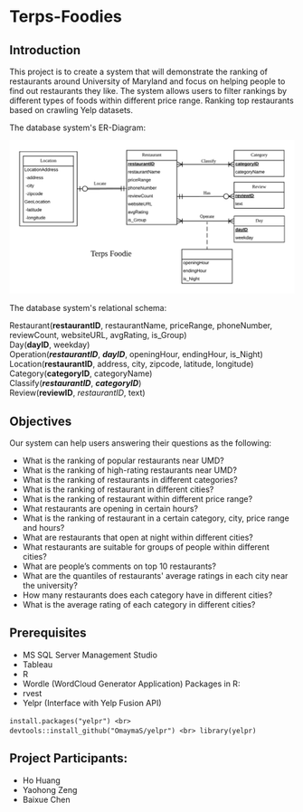 # Terps-Foodies


## Introduction

This project is to create a system that will demonstrate the ranking of restaurants around University of Maryland and focus on helping people to find out restaurants they like. The system allows users to filter rankings by different types of foods within different price range. Ranking top restaurants based on crawling Yelp datasets.

The database system's ER-Diagram:

![terps_foodies](https://github.com/rosieyu1995/Terps-Foodies/blob/master/Terps%20Foodies.png)

The database system's relational schema:

Restaurant(**restaurantID**, restaurantName, priceRange, phoneNumber, reviewCount, websiteURL, avgRating, is_Group) <br>
Day(**dayID**, weekday) <br>
Operation(**_restaurantID_**, **_dayID_**, openingHour, endingHour, is_Night) <br>
Location(**restaurantID**, address, city, zipcode, latitude, longitude) <br>
Category(**categoryID**, categoryName) <br>
Classify(**_restaurantID_**, **_categoryID_**) <br>
Review(**reviewID**, _restaurantID_, text)


## Objectives

Our system can help users answering their questions as the following:
- What is the ranking of popular restaurants near UMD?
- What is the ranking of high-rating restaurants near UMD?
- What is the ranking of restaurants in different categories?
- What is the ranking of restaurant in different cities?
- What is the ranking of restaurant within different price range?
- What restaurants are opening in certain hours?
- What is the ranking of restaurant in a certain category, city, price range and hours?
- What are restaurants that open at night within different cities?
- What restaurants are suitable for groups of people within different cities?
- What are people’s comments on top 10 restaurants?
- What are the quantiles of restaurants' average ratings in each city near the university?
- How many restaurants does each category have in different cities?
- What is the average rating of each category in different cities?


## Prerequisites

- MS SQL Server Management Studio
- Tableau
- R
- Wordle (WordCloud Generator Application)
Packages in R: 
- rvest
- Yelpr (Interface with Yelp Fusion API)

`install.packages("yelpr") <br>
devtools::install_github("OmaymaS/yelpr") <br>
library(yelpr) `


## Project Participants:

- Ho Huang
- Yaohong Zeng
- Baixue Chen

